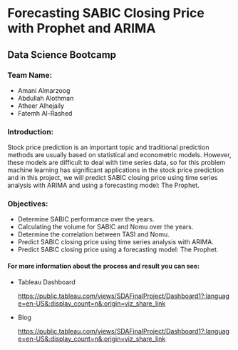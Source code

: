 
# Forecasting SABIC Closing Price with Prophet and ARIMA
## Data Science Bootcamp

### Team Name:
* Amani Almarzoog
* Abdullah Alothman
* Atheer Alhejaily
* Fatemh Al-Rashed

### Introduction:
Stock price prediction is an important topic and traditional prediction methods are usually based on statistical and econometric models. However, these models are difficult to deal with time series data, so for this problem machine learning has significant applications in the stock price prediction and in this project, we will predict SABIC closing price using time series analysis with ARIMA and using a forecasting model: The Prophet.

### Objectives:
- Determine SABIC performance over the years.
- Calculating the volume for SABIC and Nomu over the years.
- Determine the correlation between TASI and Nomu.
- Predict SABIC closing price using time series analysis with ARIMA.
- Predict SABIC closing price using a forecasting model: The Prophet.

#### For more information about the process and result you can see:
* Tableau Dashboard 

  https://public.tableau.com/views/SDAFinalProject/Dashboard1?:language=en-US&:display_count=n&:origin=viz_share_link
* Blog 

  https://public.tableau.com/views/SDAFinalProject/Dashboard1?:language=en-US&:display_count=n&:origin=viz_share_link

